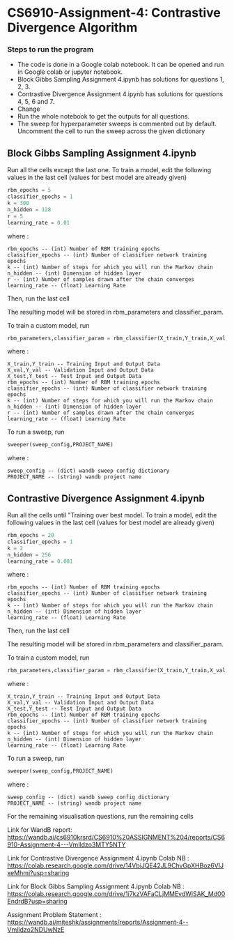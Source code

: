 # CS6910-Assignment-4: Contrastive Divergence Algorithm

### Steps to run the program
- The code is done in a Google colab notebook. It can be opened and run in Google colab or jupyter notebook.
- Block Gibbs Sampling Assignment 4.ipynb has solutions for questions 1, 2, 3.
- Contrastive Divergence Assignment 4.ipynb has solutions for questions 4, 5, 6 and 7.
- Change
- Run the whole notebook to get the outputs for all questions.
- The sweep for hyperparameter sweeps is commented out by default. Uncomment the cell to run the sweep across the given dictionary

## Block Gibbs Sampling Assignment 4.ipynb
Run all the cells except the last one. 
To train a model, edit the following values in the last cell (values for best  model are already given)

```python
rbm_epochs = 5              
classifier_epochs = 1         
k = 300
n_hidden = 128
r = 5
learning_rate = 0.01

``` 

  where :
  ```
  rbm_epochs -- (int) Number of RBM training epochs
  classifier_epochs -- (int) Number of classifier network training epochs
  k -- (int) Number of steps for which you will run the Markov chain
  n_hidden -- (int) Dimension of hidden layer
  r -- (int) Number of samples drawn after the chain converges
  learning_rate -- (float) Learning Rate
  ```

Then, run the last cell

The resulting model will be stored in rbm_parameters and classifier_param.

To train a custom model, run

```python
rbm_parameters,classifier_param = rbm_classifier(X_train,Y_train,X_val,Y_val,X_test,Y_test,rbm_epochs,classifier_epochs,k,r,n_hidden,learning_rate)
``` 

  where :
  ```
  X_train,Y_train -- Training Input and Output Data
  X_val,Y_val -- Validation Input and Output Data
  X_test,Y_test -- Test Input and Output Data
  rbm_epochs -- (int) Number of RBM training epochs
  classifier_epochs -- (int) Number of classifier network training epochs
  k -- (int) Number of steps for which you will run the Markov chain
  n_hidden -- (int) Dimension of hidden layer
  r -- (int) Number of samples drawn after the chain converges
  learning_rate -- (float) Learning Rate
  ```


To run a sweep, run

```python
sweeper(sweep_config,PROJECT_NAME)
```

where :
  ```
  sweep_config -- (dict) wandb sweep config dictionary
  PROJECT_NAME -- (string) wandb project name
  
  ```

  
## Contrastive Divergence Assignment 4.ipynb
Run all the cells until "Training over best model. 
To train a model, edit the following values in the last cell (values for best  model are already given)

```python
rbm_epochs = 20
classifier_epochs = 1
k = 2
n_hidden = 256
learning_rate = 0.001

``` 

  where :
  ```
  rbm_epochs -- (int) Number of RBM training epochs
  classifier_epochs -- (int) Number of classifier network training epochs
  k -- (int) Number of steps for which you will run the Markov chain
  n_hidden -- (int) Dimension of hidden layer
  learning_rate -- (float) Learning Rate
  ```

Then, run the last cell

The resulting model will be stored in rbm_parameters and classifier_param.

To train a custom model, run

```python
rbm_parameters,classifier_param = rbm_classifier(X_train,Y_train,X_val,Y_val,X_test,Y_test,rbm_epochs,classifier_epochs,k,n_hidden,learning_rate)
``` 

  where :
  ```
  X_train,Y_train -- Training Input and Output Data
  X_val,Y_val -- Validation Input and Output Data
  X_test,Y_test -- Test Input and Output Data
  rbm_epochs -- (int) Number of RBM training epochs
  classifier_epochs -- (int) Number of classifier network training epochs
  k -- (int) Number of steps for which you will run the Markov chain
  n_hidden -- (int) Dimension of hidden layer
  learning_rate -- (float) Learning Rate
  ```


To run a sweep, run

```python
sweeper(sweep_config,PROJECT_NAME)
```

where :
  ```
  sweep_config -- (dict) wandb sweep config dictionary
  PROJECT_NAME -- (string) wandb project name
  
  ```

For the remaining visualisation questions, run the remaining cells

Link for WandB report: https://wandb.ai/cs6910krsrd/CS6910%20ASSIGNMENT%204/reports/CS6910-Assignment-4---Vmlldzo3MTY5NTY

Link for Contrastive Divergence Assignment 4.ipynb Colab NB : https://colab.research.google.com/drive/14VbiJQE42JL9ChvGpXHBoz6VIJxeMhmi?usp=sharing

Link for Block Gibbs Sampling Assignment 4.ipynb Colab NB : https://colab.research.google.com/drive/1i7kzVAFaCLjMMEvdWiSAK_Md00EndrdB?usp=sharing

Assignment Problem Statement : https://wandb.ai/miteshk/assignments/reports/Assignment-4--Vmlldzo2NDUwNzE
